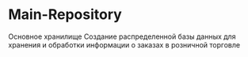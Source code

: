 # Main-Repository
Основное хранилище
Создание распределенной базы данных для хранения и обработки информации о заказах в розничной торговле

